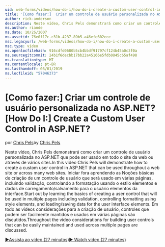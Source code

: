 ```yaml
---
uid: web-forms/videos/how-do-i/how-do-i-create-a-custom-user-control-in-aspnet
title: '[Como fazer:]  Criar um controle de usuário personalizada no ASP.NET? | Microsoft Docs'
author: rick-anderson
description: Neste vídeo, Chris Pels demonstrará como criar um controle de usuário personalizada no ASP.NET que pode ser usado em todo o site da web ou através de vários sites. STA....
ms.author: riande
ms.date: 10/26/2007
ms.assetid: 76e0f17c-c31b-4237-89b5-a46efe602ece
msc.legacyurl: /web-forms/videos/how-do-i/how-do-i-create-a-custom-user-control-in-aspnet
msc.type: video
ms.openlocfilehash: 916cdfd0680b5cb4bbdf91797cf124b45a0c3f0a
ms.sourcegitcommit: 24b1f6decbb17bb22a45166e5fdb0845c65af498
ms.translationtype: MT
ms.contentlocale: pt-BR
ms.lasthandoff: 03/01/2019
ms.locfileid: "57046373"
---
```

<a name="how-do-i--create-a-custom-user-control-in-aspnet"></a><span data-ttu-id="e8c7a-105">[Como fazer:]  Criar um controle de usuário personalizada no ASP.NET?</span><span class="sxs-lookup"><span data-stu-id="e8c7a-105">[How Do I:]  Create a Custom User Control in ASP.NET?</span></span>
====================
<span data-ttu-id="e8c7a-106">por [Chris Pels](https://twitter.com/chrispels)</span><span class="sxs-lookup"><span data-stu-id="e8c7a-106">by [Chris Pels](https://twitter.com/chrispels)</span></span>

<span data-ttu-id="e8c7a-107">Neste vídeo, Chris Pels demonstrará como criar um controle de usuário personalizada no ASP.NET que pode ser usado em todo o site da web ou através de vários sites.</span><span class="sxs-lookup"><span data-stu-id="e8c7a-107">In this video Chris Pels will demonstrate how to create a custom user control in ASP.NET that can be used throughout a web site or across many web sites.</span></span> <span data-ttu-id="e8c7a-108">Iniciar fora aprendendo as Noções básicas de criação de um controle de usuário que será usado em várias páginas, incluindo validação, controlando a formatação usando o estilo elementos e dados de carregamento/salvamento para o usuário elementos da interface.</span><span class="sxs-lookup"><span data-stu-id="e8c7a-108">Start out by learning the basics of creating a user control that will be used in multiple pages including validation, controlling formatting using style elements, and loading/saving data for the user interface elements.</span></span> <span data-ttu-id="e8c7a-109">Em todo as vídeos considerações para a criação de usuário, controles que podem ser facilmente mantidos e usados em várias páginas são discutidos.</span><span class="sxs-lookup"><span data-stu-id="e8c7a-109">Throughout the video considerations for building user controls that can be easily maintained and used across multiple pages are discussed.</span></span>

[<span data-ttu-id="e8c7a-110">&#9654;Assista ao vídeo (27 minutos)</span><span class="sxs-lookup"><span data-stu-id="e8c7a-110">&#9654; Watch video (27 minutes)</span></span>](https://channel9.msdn.com/Blogs/ASP-NET-Site-Videos/how-do-i-create-a-custom-user-control-in-aspnet)
